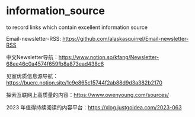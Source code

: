 # information_source
 to record links which contain excellent  information source

Email-newsletter-RSS: https://github.com/alaskasquirrel/Email-newsletter-RSS

中文Newsletter导航：https://www.notion.so/kfang/Newsletter-68ee46c0a4574f659fb8a873ead438c6

见室优质信息源导航：https://buerc.notion.site/1c9e865c15744f2ab88d9d3a382b2170

探索互联网上高质量的内容：https://www.owenyoung.com/sources/

2023 年值得持续阅读的内容平台：https://xlog.justgoidea.com/2023-063
